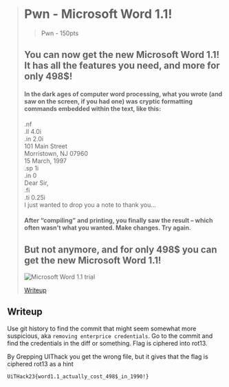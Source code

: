 ># Pwn - Microsoft Word 1.1!
>> Pwn - 150pts
>## You can now get the new Microsoft Word 1.1! It has all the features you need, and more for only 498$! <br />
>
>#### In the dark ages of computer word processing, what you wrote (and saw on the screen, if you had one) was cryptic formatting commands embedded within the text, like this:
>
>.nf <br>
>.ll 4.0i <br>
>.in 2.0i <br>
>101 Main Street <br>
>Morristown, NJ  07960 <br>
>15 March, 1997 <br>
>.sp 1i <br>
>.in 0 <br>
>Dear Sir, <br>
>.fi <br>
>.ti 0.25i <br>
>I just wanted to drop you a note to thank you… <br>
>
>
>#### After “compiling” and printing, you finally saw the result – which often wasn’t what you wanted. Make changes. Try again.
>
>## But not anymore, and for only 498$ you can get the new Microsoft Word 1.1!
>
>
>
>![Microsoft Word 1.1 trial](Download_link)
>
>[Writeup](writeup.md)

## Writeup
Use git history to find the commit that might seem somewhat more suspicious, aka `removing enterprice credentials`.
Go to the commit and find the credentials in the diff or something.
Flag is ciphered into rot13.

By Grepping UIThack you get the wrong file, but it gives that the flag is ciphered rot13 as a hint

```
UiTHack23{word1.1_actually_cost_498$_in_1990!}
```


